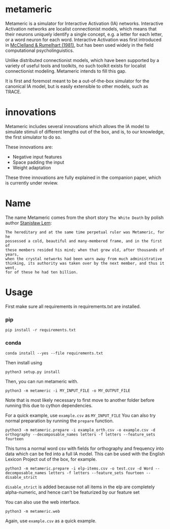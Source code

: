 # metameric

Metameric is a simulator for Interactive Activation (IA) networks.
Interactive Activation networks are localist connectionist models, which means that their neurons uniquely identify a single concept, e.g. a letter for each letter, or a word neuron for each word.
Interactive Activation was first introduced in [McClelland & Rumelhart (1981)](https://www.cs.indiana.edu/~port/teach/641/McClellandRumelhart.IAC.model.1981.pdf), but has been used widely in the field computational psycholinguistics.

Unlike distributed connectionist models, which have been supported by a variety of useful tools and toolkits, no such toolkit exists for localist connectionist modeling.
Metameric intends to fill this gap.

It is first and foremost meant to be a out-of-the-box simulator for the canonical IA model, but is easily extensible to other models, such as TRACE.

# innovations

Metameric includes several innovations which allows the IA model to simulate stimuli of different lengths out of the box, and is, to our knowledge, the first simulator to do so.

These innovations are:

* Negative input features
* Space padding the input
* Weight adaptation

These three innovations are fully explained in the companion paper, which is currently under review.

# Name

The name Metameric comes from the short story ``The White Death`` by polish author [Stanisław Lem](https://en.wikipedia.org/wiki/Stanis%C5%82aw_Lem):

```
The hereditary and at the same time perpetual ruler was Metameric, for he
possessed a cold, beautiful and many-membered frame, and in the first of
these members resided his mind; when that grew old, after thousands of years,
when the crystal networks had been worn away from much administrative
thinking, its authority was taken over by the next member, and thus it went,
for of these he had ten billion.
```

# Usage

First make sure all requirements in requirements.txt are installed.

### pip
```
pip install -r requirements.txt
```

### conda
```
conda install --yes --file requirements.txt
```

Then install using

```
python3 setup.py install
```

Then, you can run metameric with.

```
python3 -m metameric -i MY_INPUT_FILE -o MY_OUTPUT_FILE
```

Note that is most likely necessary to first move to another folder before running this due to cython dependencies.

For a quick example, use `example.csv` as `MY_INPUT_FILE`
You can also try normal preparation by running the `prepare` function.

```
python3 -m metameric.prepare -i example_orth.csv -o example.csv -d orthography --decomposable_names letters -f letters --feature_sets fourteen
```

This turns a normal word csv with fields for orthography and frequency into data which can be fed into a full IA model.
This can be used with the English Lexicon Project out of the box, for example.

```
python3 -m metameric.prepare -i elp-items.csv -o test.csv -d Word --decomposable_names letters -f letters --feature_sets fourteen --disable_strict
```

`disable_strict` is added because not all items in the elp are completely alpha-numeric, and hence can't be featurized by our feature set

You can also use the web interface.

```
python3 -m metameric.web
```

Again, use `example.csv` as a quick example.
